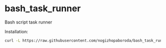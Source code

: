 bash_task_runner
================

Bash script task runner

Installation:
  ```bash
  curl -L https://raw.githubusercontent.com/nogizhopaboroda/bash_task_runner/master/install.sh | bash
  ```

